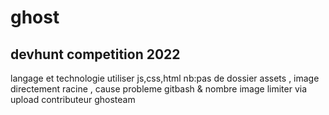 # ghost
## devhunt competition 2022
langage et technologie utiliser js,css,html
nb:pas de dossier assets , image directement racine , cause probleme gitbash & nombre image limiter via upload
contributeur
ghosteam
